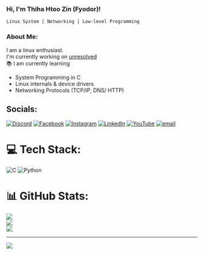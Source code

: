 ### Hi, I'm Thiha Htoo Zin (Fyodor)!

`Linux System | Networking | Low-level Programming`

### About Me:
I am a linux enthusiast.
<br>
I'm currently working on [unresolved](https://github.com/thihahtoozin/unresolved)
<br>
📚 I am currently learning
- System Programming in C
- Linux internals & device drivers
- Networking Protocols (TCP/IP, DNS/ HTTP)

## Socials:
[![Discord](https://img.shields.io/badge/Discord-%237289DA.svg?logo=discord&logoColor=white)](https://discord.gg/fyodor_lyubimov) [![Facebook](https://img.shields.io/badge/Facebook-%231877F2.svg?logo=Facebook&logoColor=white)](https://facebook.com/@thihahtoozinn) [![Instagram](https://img.shields.io/badge/Instagram-%23E4405F.svg?logo=Instagram&logoColor=white)](https://instagram.com/@thihahtoozinn) [![LinkedIn](https://img.shields.io/badge/LinkedIn-%230077B5.svg?logo=linkedin&logoColor=white)](https://www.linkedin.com/in/thihahtoozin) [![YouTube](https://img.shields.io/badge/YouTube-%23FF0000.svg?logo=YouTube&logoColor=white)](https://youtube.com/@segf4ultt) [![email](https://img.shields.io/badge/Email-D14836?logo=gmail&logoColor=white)](mailto:thihahtoozinn@gmail.com) 

# 💻 Tech Stack:
![C](https://img.shields.io/badge/c-%2300599C.svg?style=for-the-badge&logo=c&logoColor=white) ![Python](https://img.shields.io/badge/python-3670A0?style=for-the-badge&logo=python&logoColor=ffdd54)
# 📊 GitHub Stats:
![](https://github-readme-stats.vercel.app/api?username=thihahtoozin&theme=dark&hide_border=false&include_all_commits=false&count_private=false)<br/>
![](https://github-readme-streak-stats.herokuapp.com/?user=thihahtoozin&theme=dark&hide_border=false)<br/>
![](https://github-readme-stats.vercel.app/api/top-langs/?username=thihahtoozin&theme=dark&hide_border=false&include_all_commits=false&count_private=false&layout=compact)

---
[![](https://visitcount.itsvg.in/api?id=thihahtoozin&icon=0&color=0)](https://visitcount.itsvg.in)

<!-- Proudly created with GPRM ( https://gprm.itsvg.in ) -->
